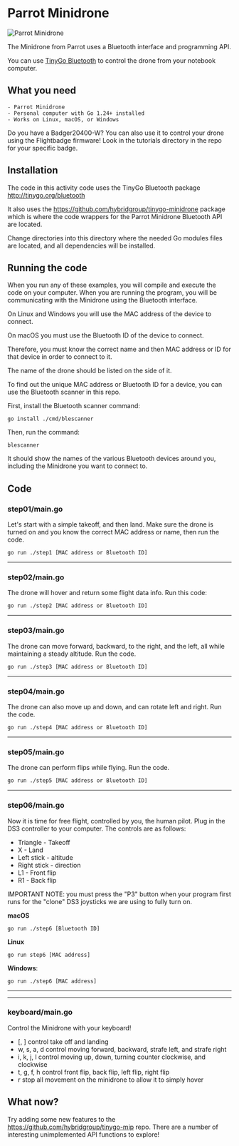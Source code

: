 # Parrot Minidrone

![Parrot Minidrone](../../images/minidrone.jpg)

The Minidrone from Parrot uses a Bluetooth interface and programming API.

You can use [TinyGo Bluetooth](https://tinygo.org/bluetooth) to control the drone from your notebook computer.

## What you need

    - Parrot Minidrone
    - Personal computer with Go 1.24+ installed
    - Works on Linux, macOS, or Windows

Do you have a Badger20400-W? You can also use it to control your drone using the Flightbadge firmware! Look in the tutorials directory in the repo for your specific badge.

## Installation

The code in this activity code uses the TinyGo Bluetooth package http://tinygo.org/bluetooth

It also uses the https://github.com/hybridgroup/tinygo-minidrone package which is where the code wrappers for the Parrot Minidrone Bluetooth API are located.

Change directories into this directory where the needed Go modules files are located, and all dependencies will be installed.

## Running the code

When you run any of these examples, you will compile and execute the code on your computer. When you are running the program, you will be communicating with the Minidrone using the Bluetooth interface.

On Linux and Windows you will use the MAC address of the device to connect.

On macOS you must use the Bluetooth ID of the device to connect.

Therefore, you must know the correct name and then MAC address or ID for that device in order to connect to it.

The name of the drone should be listed on the side of it.

To find out the unique MAC address or Bluetooth ID for a device, you can use the Bluetooth scanner in this repo.

First, install the Bluetooth scanner command:

```shell
go install ./cmd/blescanner
```

Then, run the command:

```shell
blescanner
```

It should show the names of the various Bluetooth devices around you, including the Minidrone you want to connect to.

## Code

### step01/main.go

Let's start with a simple takeoff, and then land. Make sure the drone is turned on and you know the correct MAC address or name, then run the code.

```go run ./step1 [MAC address or Bluetooth ID]```

<hr>

### step02/main.go

The drone will hover and return some flight data info. Run this code:

```go run ./step2 [MAC address or Bluetooth ID]```

<hr>

### step03/main.go

The drone can move forward, backward, to the right, and the left, all while maintaining a steady altitude. Run the code. 

```go run ./step3 [MAC address or Bluetooth ID]```

<hr>

### step04/main.go

The drone can also move up and down, and can rotate left and right. Run the code. 

```go run ./step4 [MAC address or Bluetooth ID]```

<hr>

### step05/main.go

The drone can perform flips while flying. Run the code.

```go run ./step5 [MAC address or Bluetooth ID]```

<hr>

### step06/main.go

Now it is time for free flight, controlled by you, the human pilot. Plug in the DS3 controller to your computer. The controls are as follows:

* Triangle    - Takeoff
* X           - Land
* Left stick  - altitude
* Right stick - direction
* L1          - Front flip
* R1          - Back flip


IMPORTANT NOTE: you must press the "P3" button when your program first runs for the "clone" DS3 joysticks we are using to fully turn on.

**macOS**

`go run ./step6 [Bluetooth ID]`

**Linux**

`go run step6 [MAC address]`

**Windows**:

`go run ./step6 [MAC address]`

<hr>

<hr>

### keyboard/main.go

Control the Minidrone with your keyboard!

- [, ] control take off and landing
- w, s, a, d control moving forward, backward, strafe left, and strafe right
- i, k, j, l control moving up, down, turning counter clockwise, and clockwise
- t, g, f, h control front flip, back flip, left flip, right flip
- r stop all movement on the minidrone to allow it to simply hover

## What now?

Try adding some new features to the https://github.com/hybridgroup/tinygo-mip repo. There are a number of interesting unimplemented API functions to explore!
